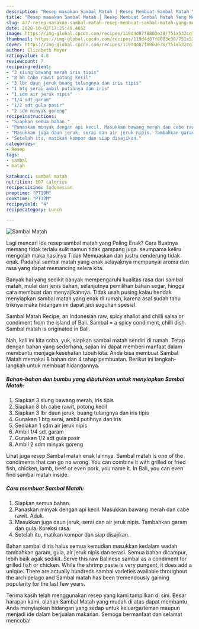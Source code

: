 ```yaml
---
description: "Resep masakan Sambal Matah | Resep Membuat Sambal Matah Yang Menggugah Selera"
title: "Resep masakan Sambal Matah | Resep Membuat Sambal Matah Yang Menggugah Selera"
slug: 477-resep-masakan-sambal-matah-resep-membuat-sambal-matah-yang-menggugah-selera
date: 2020-10-02T17:25:49.465Z
image: https://img-global.cpcdn.com/recipes/119d4d87f8003e38/751x532cq70/sambal-matah-foto-resep-utama.jpg
thumbnail: https://img-global.cpcdn.com/recipes/119d4d87f8003e38/751x532cq70/sambal-matah-foto-resep-utama.jpg
cover: https://img-global.cpcdn.com/recipes/119d4d87f8003e38/751x532cq70/sambal-matah-foto-resep-utama.jpg
author: Elizabeth Meyer
ratingvalue: 4.8
reviewcount: 7
recipeingredient:
- "3 siung bawang merah iris tipis"
- "8 bh cabe rawit potong kecil"
- "3 lbr daun jeruk buang tulangnya dan iris tipis"
- "1 btg serai ambil putihnya dan iris"
- "1 sdm air jeruk nipis"
- "1/4 sdt garam"
- "1/2 sdt gula pasir"
- "2 sdm minyak goreng"
recipeinstructions:
- "Siapkan semua bahan."
- "Panaskan minyak dengan api kecil. Masukkan bawang merah dan cabe rawit. Aduk."
- "Masukkan juga daun jeruk, serai dan air jeruk nipis. Tambahkan garam dan gula. Koreksi rasa."
- "Setelah itu, matikan kompor dan siap disajikan."
categories:
- Resep
tags:
- sambal
- matah

katakunci: sambal matah 
nutrition: 107 calories
recipecuisine: Indonesian
preptime: "PT19M"
cooktime: "PT32M"
recipeyield: "4"
recipecategory: Lunch

---
```



![Sambal Matah](https://img-global.cpcdn.com/recipes/119d4d87f8003e38/751x532cq70/sambal-matah-foto-resep-utama.jpg)

Lagi mencari ide resep sambal matah yang Paling Enak? Cara Buatnya memang tidak terlalu sulit namun tidak gampang juga. seumpama keliru mengolah maka hasilnya Tidak Memuaskan dan justru cenderung tidak enak. Padahal sambal matah yang enak selayaknya mempunyai aroma dan rasa yang dapat memancing selera kita.

Banyak hal yang sedikit banyak mempengaruhi kualitas rasa dari sambal matah, mulai dari jenis bahan, selanjutnya pemilihan bahan segar, hingga cara membuat dan menyajikannya. Tidak usah pusing kalau hendak menyiapkan sambal matah yang enak di rumah, karena asal sudah tahu triknya maka hidangan ini dapat jadi suguhan spesial.

Sambal Matah Recipe, an Indonesian raw, spicy shallot and chilli salsa or condiment from the island of Bali. Sambal = a spicy condiment, chilli dish. Sambal matah is originated in Bali.


Nah, kali ini kita coba, yuk, siapkan sambal matah sendiri di rumah. Tetap dengan bahan yang sederhana, sajian ini dapat memberi manfaat dalam membantu menjaga kesehatan tubuh kita. Anda bisa membuat Sambal Matah memakai 8 bahan dan 4 tahap pembuatan. Berikut ini langkah-langkah untuk membuat hidangannya.

<!--inarticleads1-->

##### Bahan-bahan dan bumbu yang dibutuhkan untuk menyiapkan Sambal Matah:

1. Siapkan 3 siung bawang merah, iris tipis
1. Siapkan 8 bh cabe rawit, potong kecil
1. Siapkan 3 lbr daun jeruk, buang tulangnya dan iris tipis
1. Gunakan 1 btg serai, ambil putihnya dan iris
1. Sediakan 1 sdm air jeruk nipis
1. Ambil 1/4 sdt garam
1. Gunakan 1/2 sdt gula pasir
1. Ambil 2 sdm minyak goreng


Lihat juga resep Sambal matah enak lainnya. Sambal matah is one of the condiments that can go no wrong. You can combine it with grilled or fried fish, chicken, lamb, beef or even pork, you name it. In Bali, you can even find sambal matah inside. 

<!--inarticleads2-->

##### Cara membuat Sambal Matah:

1. Siapkan semua bahan.
1. Panaskan minyak dengan api kecil. Masukkan bawang merah dan cabe rawit. Aduk.
1. Masukkan juga daun jeruk, serai dan air jeruk nipis. Tambahkan garam dan gula. Koreksi rasa.
1. Setelah itu, matikan kompor dan siap disajikan.


Bahan sambal diiris halus semua kemudian masukkan kedalam wadah tambahkan garam, gula, air jeruk nipis dan terasi. Semua bahan dicampur, lebih baik agak sedikit. Serve this raw Balinese sambal as a condiment for grilled fish or chicken. While the shrimp paste is very pungent, it does add a unique. There are actually hundreds sambal varieties available throughout the archipelago and Sambal matah has been tremendously gaining popularity for the last few years. 

Terima kasih telah menggunakan resep yang kami tampilkan di sini. Besar harapan kami, olahan Sambal Matah yang mudah di atas dapat membantu Anda menyiapkan hidangan yang sedap untuk keluarga/teman maupun menjadi ide dalam berjualan makanan. Semoga bermanfaat dan selamat mencoba!
